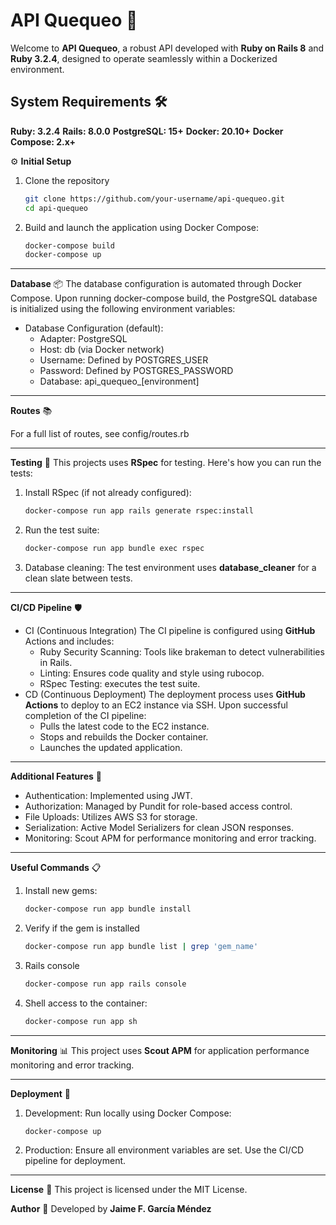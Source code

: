 # API Quequeo 🚀

Welcome to __API Quequeo__, a robust API developed with __Ruby on Rails 8__ and __Ruby 3.2.4__, designed to operate seamlessly within a Dockerized environment.

## System Requirements 🛠️

__Ruby: 3.2.4__
__Rails: 8.0.0__
__PostgreSQL: 15+__
__Docker: 20.10+__
__Docker Compose: 2.x+__

⚙️ **Initial Setup** 
1. Clone the repository
   ```bash
   git clone https://github.com/your-username/api-quequeo.git
   cd api-quequeo
2. Build and launch the application using Docker Compose:
    ```bash
    docker-compose build
    docker-compose up
****
**Database** 📦 
The database configuration is automated through Docker Compose. Upon running docker-compose build, the PostgreSQL database is initialized using the following environment variables:
- Database Configuration (default):
    - Adapter: PostgreSQL
    - Host: db (via Docker network)
    - Username: Defined by POSTGRES_USER
    - Password: Defined by POSTGRES_PASSWORD
    - Database: api_quequeo_[environment]
****
**Routes** 📚

For a full list of routes, see config/routes.rb
****
**Testing** 🧪 
This projects uses __RSpec__ for testing. Here's how you can run the tests:
1. Install RSpec (if not already configured):
    ```bash
    docker-compose run app rails generate rspec:install
2. Run the test suite:
    ```bash
    docker-compose run app bundle exec rspec
3. Database cleaning: The test environment uses **database_cleaner** for a clean slate between tests.
****
**CI/CD Pipeline** 🛡️
- CI (Continuous Integration)
The CI pipeline is configured using **GitHub** Actions and includes:
    - Ruby Security Scanning: Tools like brakeman to detect vulnerabilities in Rails.
    - Linting: Ensures code quality and style using rubocop.
    - RSpec Testing: executes the test suite.
- CD (Continuous Deployment)
The deployment process uses **GitHub Actions** to deploy to an EC2 instance via SSH. Upon successful completion of the CI pipeline:
    - Pulls the latest code to the EC2 instance.
    - Stops and rebuilds the Docker container.
    - Launches the updated application.
****
**Additional Features** 🔧
- Authentication: Implemented using JWT.
- Authorization: Managed by Pundit for role-based access control.
- File Uploads: Utilizes AWS S3 for storage.
- Serialization: Active Model Serializers for clean JSON responses.
- Monitoring: Scout APM for performance monitoring and error tracking.
***
**Useful Commands** 📋 
1. Install new gems:
    ```bash
    docker-compose run app bundle install
2. Verify if the gem is installed
    ```bash
    docker-compose run app bundle list | grep 'gem_name'
3. Rails console
    ```bash
    docker-compose run app rails console
4. Shell access to the container:
    ```bash
    docker-compose run app sh
****
**Monitoring** 📊
This project uses __Scout APM__ for application performance monitoring and error tracking.
****
**Deployment** 🚢
1. Development: Run locally using Docker Compose:
    ```bash
    docker-compose up
2. Production: 
Ensure all environment variables are set. Use the CI/CD pipeline for deployment.
****
**License** 📜
This project is licensed under the MIT License.

**Author** 👥
Developed by **Jaime F. García Méndez**
